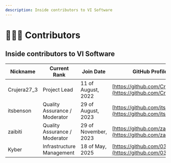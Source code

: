 ```yaml
---
description: Inside contributors to VI Software
---
```


# 🧑‍🤝‍🧑 Contributors

## Inside contributors to VI Software

| Nickname     | Current Rank                  | Join Date            | GitHub Profile                                                 |
| ------------ | ----------------------------- | -------------------- | -------------------------------------------------------------- |
| Crujera27\_3 | Project Lead                  | 11 of August, 2022   | [https://github.com/Crujera27/](https://github.com/Crujera27/) |
| itsbenson    | Quality Assurance / Moderator | 29 of August, 2023   | [https://github.com/itsBenson](https://github.com/itsBenson)   |
| zaibiti      | Quality Assurance / Moderator | 29 of November, 2023 | [https://github.com/zaibiti](https://github.com/zaibiti)       |
| Kyber        | Infrastructure Management     | 18 of May, 2025      | [https://github.com/03kyber](https://github.com/03kyber)       |







